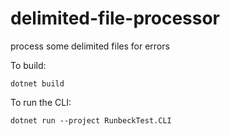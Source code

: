 # delimited-file-processor
process some delimited files for errors

To build:

`dotnet build`

To run the CLI:

`dotnet run --project RunbeckTest.CLI`

